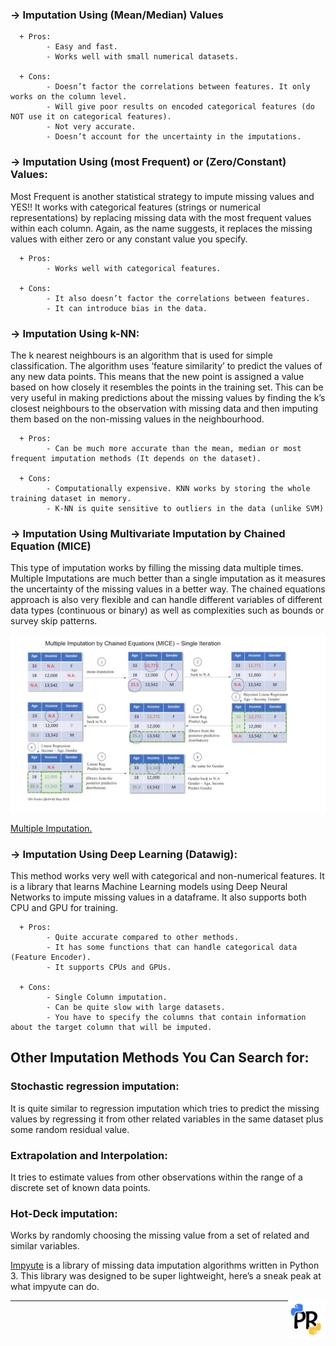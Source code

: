 ### -> Imputation Using (Mean/Median) Values

      + Pros:
            - Easy and fast.
            - Works well with small numerical datasets.
      
      + Cons:
            - Doesn’t factor the correlations between features. It only works on the column level.
            - Will give poor results on encoded categorical features (do NOT use it on categorical features).
            - Not very accurate.
            - Doesn’t account for the uncertainty in the imputations.
      
### -> Imputation Using (most Frequent) or (Zero/Constant) Values:
Most Frequent is another statistical strategy to impute missing values and YES!! It works with categorical features (strings or numerical representations)
by replacing missing data with the most frequent values within each column. Again, as the name suggests, it replaces the missing values with either zero 
or any constant value you specify.

      + Pros:
            - Works well with categorical features.
      
      + Cons:
            - It also doesn’t factor the correlations between features.
            - It can introduce bias in the data.

### -> Imputation Using k-NN:
The k nearest neighbours is an algorithm that is used for simple classification. The algorithm uses ‘feature similarity’ to predict the values of any new data points. 
This means that the new point is assigned a value based on how closely it resembles the points in the training set. This can be very useful in making predictions about 
the missing values by finding the k’s closest neighbours to the observation with missing data and then imputing them based on the non-missing values in the neighbourhood.

      + Pros:
            - Can be much more accurate than the mean, median or most frequent imputation methods (It depends on the dataset).
      
      + Cons:
            - Computationally expensive. KNN works by storing the whole training dataset in memory.
            - K-NN is quite sensitive to outliers in the data (unlike SVM)
      
### -> Imputation Using Multivariate Imputation by Chained Equation (MICE)
This type of imputation works by filling the missing data multiple times. Multiple Imputations are much better than a single imputation as it measures the 
uncertainty of the missing values in a better way. The chained equations approach is also very flexible and can handle different variables of different data types 
(continuous or binary) as well as complexities such as bounds or survey skip patterns. 


<p align="center">
  <img src="image/0Imputation Using Multivariate Imputation by Chained Equation (MICE).jpg" width="1000" />
</p>


[Multiple Imputation.](https://www.youtube.com/watch?v=LMsULWGtP2c)

### -> Imputation Using Deep Learning (Datawig):
This method works very well with categorical and non-numerical features. It is a library that learns Machine Learning models using Deep Neural Networks to impute missing values
in a dataframe. It also supports both CPU and GPU for training.

      + Pros:
            - Quite accurate compared to other methods.
            - It has some functions that can handle categorical data (Feature Encoder).
            - It supports CPUs and GPUs.

      + Cons:
            - Single Column imputation.
            - Can be quite slow with large datasets.
            - You have to specify the columns that contain information about the target column that will be imputed.

## Other Imputation Methods You Can Search for:
### Stochastic regression imputation:
It is quite similar to regression imputation which tries to predict the missing values by regressing it from other related variables in the same dataset plus some random residual value.
### Extrapolation and Interpolation:
It tries to estimate values from other observations within the range of a discrete set of known data points.
### Hot-Deck imputation:
Works by randomly choosing the missing value from a set of related and similar variables.

[Impyute](https://impyute.readthedocs.io/en/master/index.html) is a library of missing data imputation algorithms written in Python 3. This library was designed to be super lightweight, here’s a sneak peak at what impyute can do.
<br>




[<img align="right" width="60" height="60" src="https://github.com/pauloreis-ds/Paulo-Reis-Data-Science/blob/master/Paulo%20Reis/Pauloreis01.png">](https://github.com/pauloreis-ds)

---
      
